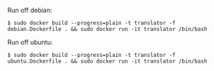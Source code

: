 Run off debian:
```
$ sudo docker build --progress=plain -t translator -f debian.Dockerfile . && sudo docker run -it translator /bin/bash
```

Run off ubuntu:
```
$ sudo docker build --progress=plain -t translator -f ubuntu.Dockerfile . && sudo docker run -it translator /bin/bash
```
